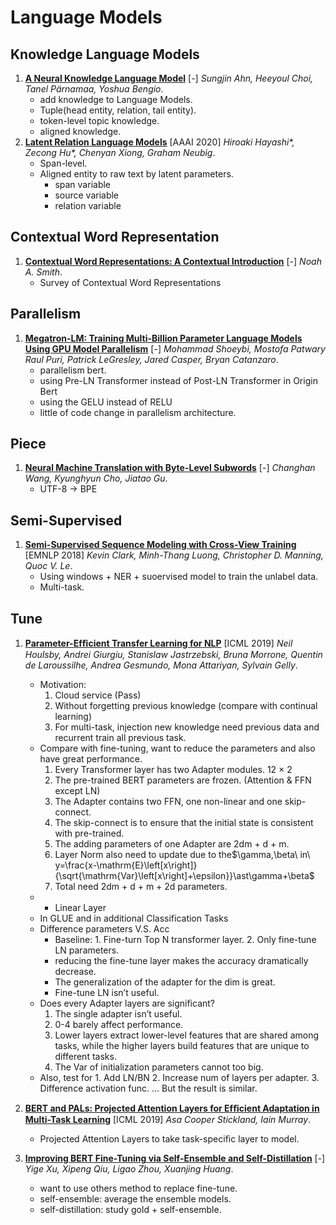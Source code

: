 # Language Models

## Knowledge Language Models

1. [**A Neural Knowledge Language Model**](https://github.com/iofu728/PaperRead/blob/master/paper/NLP/LM/KnowledgeLM.pdf) [-] _Sungjin Ahn, Heeyoul Choi, Tanel Pärnamaa, Yoshua Bengio_.
   - add knowledge to Language Models.
   - Tuple(head entity, relation, tail entity).
   - token-level topic knowledge.
   - aligned knowledge.
2. [**Latent Relation Language Models**](https://github.com/iofu728/PaperRead/blob/master/paper/NLP/LM/LatentRelationLM.pdf) [AAAI 2020] _Hiroaki Hayashi*, Zecong Hu*, Chenyan Xiong, Graham Neubig_.
   - Span-level.
   - Aligned entity to raw text by latent parameters.
     - span variable
     - source variable
     - relation variable

## Contextual Word Representation

1. [**Contextual Word Representations: A Contextual Introduction**](https://github.com/iofu728/PaperRead/blob/master/paper/NLP/LM/ContextualWordRepresentations.pdf) [-] _Noah A. Smith_.
   - Survey of Contextual Word Representations

## Parallelism

1. [**Megatron-LM: Training Multi-Billion Parameter Language Models Using GPU Model Parallelism**](https://github.com/iofu728/PaperRead/blob/master/NLP/Parallelism/Megatron-LM.pdf) [-] _Mohammad Shoeybi, Mostofa Patwary Raul Puri, Patrick LeGresley, Jared Casper, Bryan Catanzaro_.
   - parallelism bert.
   - using Pre-LN Transformer instead of Post-LN Transformer in Origin Bert
   - using the GELU instead of RELU
   - little of code change in parallelism architecture.

## Piece

1. [**Neural Machine Translation with Byte-Level Subwords**](https://github.com/iofu728/PaperRead/blob/master/paper/NLP/LM/Byte-LevelSubwords.pdf) [-] _Changhan Wang, Kyunghyun Cho, Jiatao Gu_.
   - UTF-8 -> BPE

## Semi-Supervised

1. [**Semi-Supervised Sequence Modeling with Cross-View Training**](https://github.com/iofu728/PaperRead/blob/master/paper/NLP/LM/CVT.pdf) [EMNLP 2018] _Kevin Clark, Minh-Thang Luong, Christopher D. Manning, Quoc V. Le_.
   - Using windows + NER + suoervised model to train the unlabel data.
   - Multi-task.

## Tune

1. [**Parameter-Efﬁcient Transfer Learning for NLP**](https://github.com/iofu728/PaperRead/blob/master/paper/NLP/KnowledgeBases/AdapterBert.pdf) [ICML 2019] _Neil Houlsby, Andrei Giurgiu, Stanislaw Jastrzebski, Bruna Morrone, Quentin de Laroussilhe, Andrea Gesmundo, Mona Attariyan, Sylvain Gelly_.

   - Motivation:
     1. Cloud service (Pass)
     2. Without forgetting previous knowledge (compare with continual learning)
     3. For multi-task, injection new knowledge need previous data and recurrent train all previous task.
   - Compare with fine-tuning, want to reduce the parameters and also have great performance.
     1. Every Transformer layer has two Adapter modules. 12 × 2
     2. The pre-trained BERT parameters are frozen. (Attention & FFN except LN)
     3. The Adapter contains two FFN, one non-linear and one skip-connect.
     4. The skip-connect is to ensure that the initial state is consistent with pre-trained.
     5. The adding parameters of one Adapter are 2dm + d + m.
     6. Layer Norm also need to update due to the$\gamma,\beta\ in\  y=\frac{x-\mathrm{E}\left[x\right]}{\sqrt{\mathrm{Var}\left[x\right]+\epsilon}}\ast\gamma+\beta$
     7. Total need 2dm + d + m + 2d parameters.
   - - Linear Layer
   - In GLUE and in additional Classification Tasks
   - Difference parameters V.S. Acc
     - Baseline: 1. Fine-turn Top N transformer layer. 2. Only fine-tune LN parameters.
     - reducing the fine-tune layer makes the accuracy dramatically decrease.
     - The generalization of the adapter for the dim is great.
     - Fine-tune LN isn’t useful.
   - Does every Adapter layers are significant?
     1. The single adapter isn’t useful.
     2. 0-4 barely affect performance.
     3. Lower layers extract lower-level features that are shared among tasks, while the higher layers build features that are unique to different tasks.
     4. The Var of initialization parameters cannot too big.
   - Also, test for 1. Add LN/BN 2. Increase num of layers per adapter. 3. Difference activation func. … But the result is similar.

2. [**BERT and PALs: Projected Attention Layers for Efﬁcient Adaptation in Multi-Task Learning**](https://github.com/iofu728/PaperRead/blob/master/paper/NLP/KnowledgeBases/PALs.pdf) [ICML 2019] _Asa Cooper Stickland, Iain Murray_.
   - Projected Attention Layers to take task-specific layer to model.
3. [**Improving BERT Fine-Tuning via Self-Ensemble and Self-Distillation**](https://github.com/iofu728/PaperRead/blob/master/paper/NLP/LM/Self-EnsembleandSelf-Distillation.pdf) [-] _Yige Xu, Xipeng Qiu, Ligao Zhou, Xuanjing Huang_.
   - want to use others method to replace fine-tune.
   - self-ensemble: average the ensemble models.
   - self-distillation: study gold + self-ensemble.
